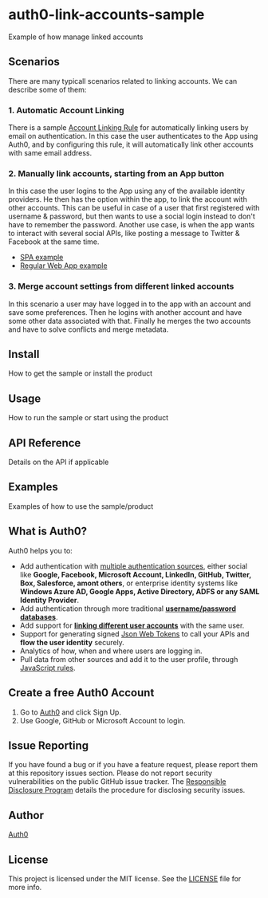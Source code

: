 # auth0-link-accounts-sample
Example of how manage linked accounts

## Scenarios
There are many typicall scenarios related to linking accounts. We can describe some of them:



### 1. Automatic Account Linking
There is a sample [Account Linking Rule](https://github.com/auth0/rules/blob/master/rules/link-users-by-email.md) for automatically linking users by email on authentication. 
In this case the user authenticates to the App using Auth0, and by configuring this rule, it will automatically link other accounts with same email address.

### 2. Manually link accounts, starting from an App button
In this case the user logins to the App using any of the available identity providers. He then has the option within the app, to link the account with other accounts. This can be useful in case of a user that first registered with username & password, but then wants to use a social login instead to don't have to remember the password.
Another use case, is when the app wants to interact with several social APIs, like posting a message to Twitter & Facebook at the same time.
* [SPA example](/SPA)
* [Regular Web App example](/RegularWebApp)

### 3. Merge account settings from different linked accounts
In this scenario a user may have logged in to the app with an account and save some preferences. Then he logins with another account and have some other data associated with that. Finally he merges the two accounts and have to solve conflicts and merge metadata.

## Install
How to get the sample or install the product

## Usage
How to run the sample or start using the product

## API Reference
Details on the API if applicable

## Examples
Examples of how to use the sample/product

## What is Auth0?

Auth0 helps you to:

* Add authentication with [multiple authentication sources](https://docs.auth0.com/identityproviders), either social like **Google, Facebook, Microsoft Account, LinkedIn, GitHub, Twitter, Box, Salesforce, amont others**, or enterprise identity systems like **Windows Azure AD, Google Apps, Active Directory, ADFS or any SAML Identity Provider**.
* Add authentication through more traditional **[username/password databases](https://docs.auth0.com/mysql-connection-tutorial)**.
* Add support for **[linking different user accounts](https://docs.auth0.com/link-accounts)** with the same user.
* Support for generating signed [Json Web Tokens](https://docs.auth0.com/jwt) to call your APIs and **flow the user identity** securely.
* Analytics of how, when and where users are logging in.
* Pull data from other sources and add it to the user profile, through [JavaScript rules](https://docs.auth0.com/rules).

## Create a free Auth0 Account

1. Go to [Auth0](https://auth0.com) and click Sign Up.
2. Use Google, GitHub or Microsoft Account to login.

## Issue Reporting

If you have found a bug or if you have a feature request, please report them at this repository issues section. Please do not report security vulnerabilities on the public GitHub issue tracker. The [Responsible Disclosure Program](https://auth0.com/whitehat) details the procedure for disclosing security issues.

## Author

[Auth0](auth0.com)

## License

This project is licensed under the MIT license. See the [LICENSE](LICENSE) file for more info.
